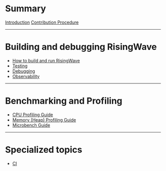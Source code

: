 # Summary

[Introduction](./intro.md)
[Contribution Procedure](./contribution.md)

---

# Building and debugging RisingWave

- [How to build and run RisingWave](./build-and-run/intro.md)
- [Testing](./tests/intro.md)
- [Debugging](./debugging.md)
- [Observability](./observability.md)

---

# Benchmarking and Profiling

- [CPU Profiling Guide](./benchmark-and-profile/cpu-profiling.md)
- [Memory (Heap) Profiling Guide](./benchmark-and-profile/memory-profiling.md)
- [Microbench Guide](./benchmark-and-profile/microbenchmarks.md)

---

# Specialized topics

- [CI](./ci.md)

<!--

TODO:

- [RiseDev](./risedev.md)
- [Error Handling](./error-handling.md)
- [Develop Connector]()
    - [Connector e2e tests]()
    - [integration tests]()
- [Compile time]()
    - [Crate organization]()
    - [Optimize for compile time]()
- [Adding dependencies]

